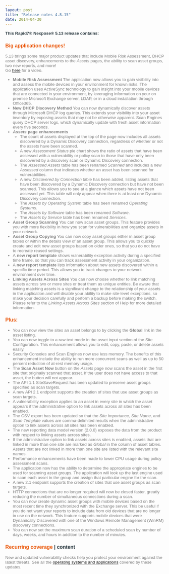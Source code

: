 ```yaml
---
layout: post
title: "Release notes 4.8.15"
date: 2014-04-30
---
```


<div class="mainContent" style="font-family: Trebuchet MS,Tahoma,Helvetica; font-size: 14px;">
<p><a name="5_13"></a></p>

<p style="font-family: Trebuchet MS,Tahoma,Helvetica; color: #29383f; font-size: 10pt; font-weight: bold;">This Rapid7&reg; Nexpose&reg; 5.13 release contains:</p>

<h3 style="font-family: Trebuchet MS,Tahoma,Helvetica; color: #ea5709; font-size: 12pt; font-weight: bold;">Big application changes! <span style="color:#29383f">  </span></h3>

<p><span style="color:#808080; font-family:trebuchet ms,tahoma,helvetica; font-size:10pt">5.13 brings some major product updates that include Mobile Risk Assessment, DHCP asset discovery, enhancements to the <i>Assets</i> pages, the ability to scan asset groups, two new reports, and more! 
<br>Go <a href="https://community.rapid7.com/Rapid7_DocumentationAndVideo?id=a1214000001vKetAAE&tag=Nexpose">here</a> for a video.</span>

<ul>
	<li style="color:#808080; font-family:trebuchet ms,tahoma,helvetica; font-size:10pt"> <b>Mobile Risk Assessment</b>	The application now allows you to gain visibility into and assess the mobile devices in your environment for known risks. The application uses ActiveSync technology to gain insight into your mobile devices that are connected in your environment, by leveraging information on your on premise Microsoft Exchange server, LDAP, or in a cloud installation through Office365.
 </li>
<li style="color:#808080; font-family:trebuchet ms,tahoma,helvetica; font-size:10pt"><b>New DHCP Discovery Method</b>	You can now dynamically discover assets through Microsoft DHCP log queries. This extends your visibility into your asset inventory by exposing assets that may not be otherwise apparent. Scan Engines query DHCP server logs, which dynamically update with fresh asset information every five seconds. </li>
<li style="color:#808080; font-family:trebuchet ms,tahoma,helvetica; font-size:10pt"><b><i>Assets</i> page enhancements </b>
<ul>
<li>The count of assets displayed at the top of the page now includes all assets discovered by a Dynamic Discovery connection, regardless of whether or not the assets have been scanned.</li>
<li>A new <i>Assessment Status</i> pie chart shows the ratio of assets that have been assessed with a vulnerability or policy scan to those that have only been discovered by a discovery scan or Dynamic Discovery connection.</li>
<li>The <i>Assessed Assets</i> table has been renamed <i>Scanned</i> and includes a new <i>Assessed</i> column that indicates whether an asset has been scanned for vulnerabilities.</li>
<li>A new <i>Discovered by Connection</i> table has been added, listing assets that have been discovered by a Dynamic Discovery connection but have not been scanned. This allows you to see at a glance which assets have not been assessed yet. This table will only appear when there is at least one Dynamic Discovery connection.</li>
<li>The <i>Assets by Operating System</i> table has been renamed <i>Operating Systems</i>.</li>
<li>The <i>Assets by Software</i> table has been renamed <i>Software</i>.</li>
<li>The <i>Assets by Service</i> table has been renamed <i>Services</i>.</li>
</ul> 
<li style="color:#808080; font-family:trebuchet ms,tahoma,helvetica; font-size:10pt"><b>Asset Group Scanning</b>	You can now scan asset groups. This feature provides you with more flexibility in how you scan for vulnerabilities and organize assets in your network.  </li>
<li style="color:#808080; font-family:trebuchet ms,tahoma,helvetica; font-size:10pt"><b>Asset Group Copying</b>	You can now copy asset groups either in asset group tables or within the details view of an asset group. This allows you to quickly create and edit new asset groups based on older ones, so that you do not have to recreate reused settings. </li>
<li style="color:#808080; font-family:trebuchet ms,tahoma,helvetica; font-size:10pt">	A<b> new report template</b> shows vulnerability exception activity during a specified time frame, so that you can track assessment activity in your organization. </li>
<li style="color:#808080; font-family:trebuchet ms,tahoma,helvetica; font-size:10pt">	A <b>new report template</b> lists information about new assets discovered within a specific time period. This allows you to track changes to your network environment over time. </li>
<li style="color:#808080; font-family:trebuchet ms,tahoma,helvetica; font-size:10pt"> <b>Linking Assets Across Sites</b>	You can now choose whether to link matching assets across two or more sites or treat them as unique entities.
Be aware that linking matching assets is a significant change to the relationship of your assets in the application and will disable your ability to make site-level exceptions, so make your decision carefully and perform a backup before making the switch.
Please refer to the <i>Linking Assets Across Sites</i> section of Help for more detailed information. </li></ul>

<h3 style="font-family: Trebuchet MS,Tahoma,Helvetica; color: #ea5709; font-size: 12pt; font-weight: bold;">Plus: <span style="color:#29383f">  </span></h3>
<ul>
<li style="color:#808080; font-family:trebuchet ms,tahoma,helvetica; font-size:10pt"> 	You can now view the sites an asset belongs to by clicking the <b>Global</b> link in the asset listing. </li>
<li style="color:#808080; font-family:trebuchet ms,tahoma,helvetica; font-size:10pt"> 	You can now toggle to a raw text mode in the asset input section of the Site Configuration. This enhancement allows you to edit, copy, paste, or delete assets easily. </li>
<li style="color:#808080; font-family:trebuchet ms,tahoma,helvetica; font-size:10pt"> 	Security Consoles and Scan Engines now use less memory. The benefits of this enhancement include the ability to run more concurrent scans as well as up to 50 percent reduction of at-rest memory usage. </li>
<li style="color:#808080; font-family:trebuchet ms,tahoma,helvetica; font-size:10pt"> 	The <b>Scan Asset Now</b> button on the <i>Assets</i> page now scans the asset in the first site that originally scanned that asset. If the user does not have access to that asset, the button will not appear. </li>
<li style="color:#808080; font-family:trebuchet ms,tahoma,helvetica; font-size:10pt"> 	The API 1.1 SiteSaveRequest has been updated to preserve asset groups specified as scan targets. </li>
<li style="color:#808080; font-family:trebuchet ms,tahoma,helvetica; font-size:10pt">	A new API 2.1 endpoint supports the creation of sites that use asset groups as scan targets. </li>
<li style="color:#808080; font-family:trebuchet ms,tahoma,helvetica; font-size:10pt"> 	A vulnerability exception applies to an asset in every site in which the asset appears if the administrative option to link assets across all sites has been enabled. </li>
<li style="color:#808080; font-family:trebuchet ms,tahoma,helvetica; font-size:10pt"> 	The CSV export has been updated so that the <i>Site Importance, Site Name,</i> and <i>Scan Template</i> values are comma-delimited results when the administrative option to link assets across all sites has been enabled. </li>
<li style="color:#808080; font-family:trebuchet ms,tahoma,helvetica; font-size:10pt">The new reporting data model version (2.0.0) exposes the data from the product with respect to linking assets across sites. </li>
<li style="color:#808080; font-family:trebuchet ms,tahoma,helvetica; font-size:10pt">	If the administrative option to link assets across sites is enabled, assets that are linked in more than one site are marked as <i>Global</i> in the <Site> column of asset tables. Assets that are not linked in more than one site are listed with the relevant site names. </li>
<li style="color:#808080; font-family:trebuchet ms,tahoma,helvetica; font-size:10pt">	Performance enhancements have been made to lower CPU usage during policy assessment scans. </li>
<li style="color:#808080; font-family:trebuchet ms,tahoma,helvetica; font-size:10pt">	The application now has the ability to determine the appropriate engines to be used for scanning asset groups. The application will look up the last engine used to scan each asset in the group and assign that particular engine for the scan. </li>
<li style="color:#808080; font-family:trebuchet ms,tahoma,helvetica; font-size:10pt">	A new 2.1 endpoint supports the creation of sites that use asset groups as scan targets. </li>
<li style="color:#808080; font-family:trebuchet ms,tahoma,helvetica; font-size:10pt">	HTTP connections that are no longer required will now be closed faster, greatly reducing the number of simultaneous connections during a scan. </li>
<li style="color:#808080; font-family:trebuchet ms,tahoma,helvetica; font-size:10pt">	You can now create dynamic asset groups with mobile devices based on the most recent time they synchronized with the Exchange server. This be useful if you do not want your reports to include data from old devices that are no longer in use on the network. This feature supports mobile devices that were Dynamically Discovered with one of the Windows Remote Management (WinRM) discovery connections. </li>
<li style="color:#808080; font-family:trebuchet ms,tahoma,helvetica; font-size:10pt">	You can now set the maximum scan duration of a scheduled scan by number of days, weeks, and hours in addition to the number of minutes. </li>
	
</ul>



<h3 style="font-family: Trebuchet MS,Tahoma,Helvetica; color: #ea5709; font-size: 12pt; font-weight: bold;">Recurring coverage <span style="color:#29383f"> | content</span></h3>

<p><span style="color:#808080; font-family:trebuchet ms,tahoma,helvetica; font-size:10pt">New and updated vulnerability checks help you protect your environment against the latest threats. See all the <a href="https://rapid7.my.salesforce.com/a1214000001vJ8z?nooverride=1" target="_blank">operating systems and applications</a> covered by these updates.</span></p>
</div>
